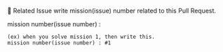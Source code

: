 🎯 Related Issue
write mission(issue) number related to this Pull Request.

mission number(issue number) :

```
(ex) when you solve mission 1, then write this.
mission number(issue number) : #1
```
